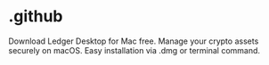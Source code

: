 # .github
Download Ledger Desktop for Mac free. Manage your crypto assets securely on macOS. Easy installation via .dmg or terminal command.

